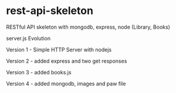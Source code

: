 # rest-api-skeleton
RESTful API skeleton with mongodb, express, node (Library, Books)

server.js Evolution

Version 1 - Simple HTTP Server with nodejs

Version 2 - added express and two get responses

Version 3 - added books.js

Version 4 - added mongodb, images and paw file
